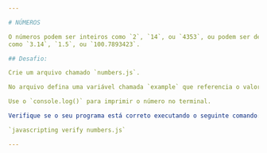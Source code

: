 ```yaml
---

# NÚMEROS

O números podem ser inteiros como `2`, `14`, ou `4353`, ou podem ser decimais  
como `3.14`, `1.5`, ou `100.7893423`.

## Desafio:

Crie um arquivo chamado `numbers.js`.

No arquivo defina uma variável chamada `example` que referencia o valor `123456789`.

Use o `console.log()` para imprimir o número no terminal.

Verifique se o seu programa está correto executando o seguinte comando:

`javascripting verify numbers.js`

---
```

